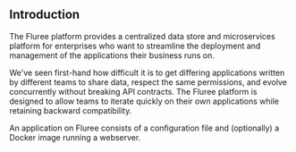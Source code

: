 ## Introduction

The Fluree platform provides a centralized data store and microservices platform for enterprises who want to streamline the deployment and management of the applications their business runs on.

We've seen first-hand how difficult it is to get differing applications written by different teams to share data, respect the same permissions, and evolve concurrently without breaking API contracts. The Fluree platform is designed to allow teams to iterate quickly on their own applications while retaining backward compatibility.

An application on Fluree consists of a configuration file and (optionally) a Docker image running a webserver.

